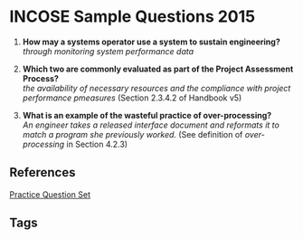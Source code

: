 # INCOSE Sample Questions 2015

1. **How may a systems operator use a system to sustain engineering?**  
*through monitoring system performance data*  

2. **Which two are commonly evaluated as part of the Project Assessment Process?**  
*the availability of necessary resources and the compliance with project performance pmeasures* (Section 2.3.4.2 of Handbook v5)  

3. **What is an example of the wasteful practice of over-processing?**  
*An engineer takes a released interface document and reformats it to match a program she previously worked.* (See definition of *over-processing* in Section 4.2.3)  

## References
[Practice Question Set](https://www.incose.org/docs/default-source/certification/sample-questions.pdf?sfvrsn=1db983c6_0)  

## Tags

